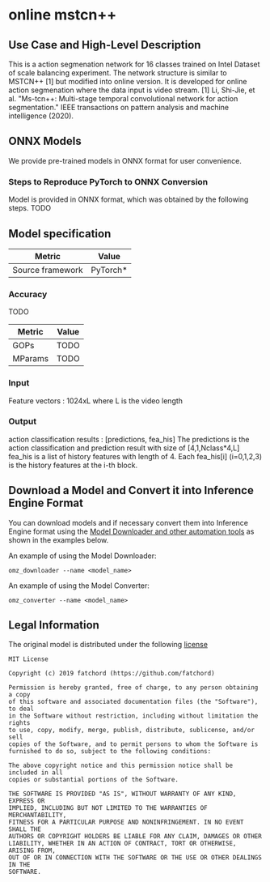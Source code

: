 # online mstcn++

## Use Case and High-Level Description
This is a action segmenation network for 16 classes trained on Intel Dataset of scale balancing experiment.  The network structure is similar to MSTCN++ [1] but modified into online version. It is developed for online action segmenation where the data input is video stream.
[1] Li, Shi-Jie, et al. "Ms-tcn++: Multi-stage temporal convolutional network for action segmentation." IEEE transactions on pattern analysis and machine intelligence (2020).

## ONNX Models

We provide pre-trained models in ONNX format for user convenience.

### Steps to Reproduce PyTorch to ONNX Conversion

Model is provided in ONNX format, which was obtained by the following steps.
TODO

## Model specification

| Metric                          | Value                                     |
|---------------------------------|-------------------------------------------|
| Source framework                | PyTorch\*                                 |

### Accuracy

TODO



| Metric                          | Value                                     |
|---------------------------------|-------------------------------------------|
| GOPs                            | TODO                                   |
| MParams                         | TODO                                      |

### Input

Feature vectors : 1024xL where L is the video length

### Output

action classification results : [predictions, fea_his]
The predictions is the action classification and prediction result with size of [4,1,Nclass*4,L] 
fea_his is a list of history features with length of 4. Each fea_his[i] (i=0,1,2,3) is the history features at the i-th block.

## Download a Model and Convert it into Inference Engine Format

You can download models and if necessary convert them into Inference Engine format using the [Model Downloader and other automation tools](../../../tools/model_tools/README.md) as shown in the examples below.

An example of using the Model Downloader:
```
omz_downloader --name <model_name>
```

An example of using the Model Converter:
```
omz_converter --name <model_name>
```

## Legal Information

The original model is distributed under the following
[license](https://github.com/fatchord/WaveRNN/blob/master/LICENSE.txt)

```
MIT License

Copyright (c) 2019 fatchord (https://github.com/fatchord)

Permission is hereby granted, free of charge, to any person obtaining a copy
of this software and associated documentation files (the "Software"), to deal
in the Software without restriction, including without limitation the rights
to use, copy, modify, merge, publish, distribute, sublicense, and/or sell
copies of the Software, and to permit persons to whom the Software is
furnished to do so, subject to the following conditions:

The above copyright notice and this permission notice shall be included in all
copies or substantial portions of the Software.

THE SOFTWARE IS PROVIDED "AS IS", WITHOUT WARRANTY OF ANY KIND, EXPRESS OR
IMPLIED, INCLUDING BUT NOT LIMITED TO THE WARRANTIES OF MERCHANTABILITY,
FITNESS FOR A PARTICULAR PURPOSE AND NONINFRINGEMENT. IN NO EVENT SHALL THE
AUTHORS OR COPYRIGHT HOLDERS BE LIABLE FOR ANY CLAIM, DAMAGES OR OTHER
LIABILITY, WHETHER IN AN ACTION OF CONTRACT, TORT OR OTHERWISE, ARISING FROM,
OUT OF OR IN CONNECTION WITH THE SOFTWARE OR THE USE OR OTHER DEALINGS IN THE
SOFTWARE.
```
